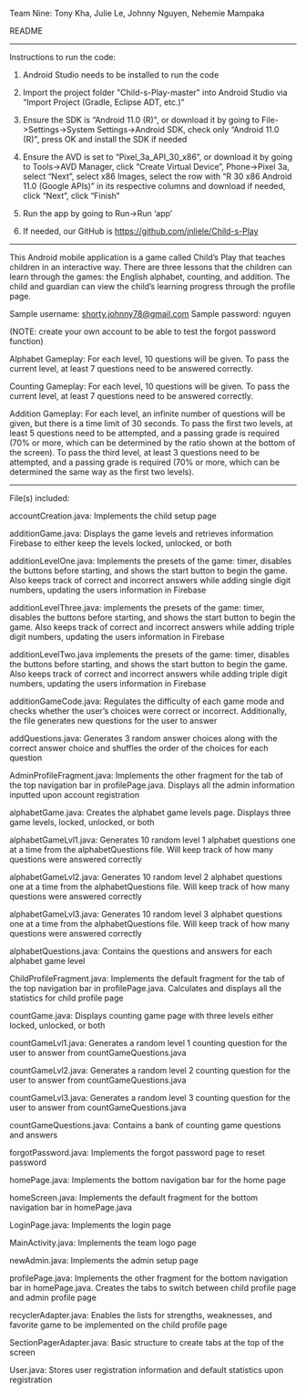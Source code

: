 Team Nine: Tony Kha, Julie Le, Johnny Nguyen, Nehemie Mampaka

README
************************
Instructions to run the code:
1. Android Studio needs to be installed to run the code

2. Import the project folder "Child-s-Play-master" into Android Studio via “Import Project (Gradle, Eclipse ADT, etc.)”

3. Ensure the SDK is “Android 11.0 (R)", or download it by going to File->Settings->System Settings->Android SDK, check only “Android 11.0 (R)", 
press OK and install the SDK if needed

4. Ensure the AVD is set to “Pixel_3a_API_30_x86”, or download it by going to Tools->AVD Manager, click “Create Virtual Device”, Phone->Pixel 3a, 
select “Next”, select x86 Images, select the row with “R 30 x86 Android 11.0 (Google APIs)” in its respective columns and download if needed, click “Next”, 
click “Finish”

5. Run the app by going to Run->Run ‘app’

6. If needed, our GitHub is https://github.com/jnliele/Child-s-Play

************************
This Android mobile application is a game called Child’s Play that teaches children in an interactive way. There are three lessons that the children can 
learn through the games: the English alphabet, counting, and addition. The child and guardian can view the child’s learning progress through the profile 
page.

Sample username: shorty.johnny78@gmail.com
Sample password: nguyen

(NOTE: create your own account to be able to test the forgot password function)

Alphabet Gameplay: For each level, 10 questions will be given. To pass the current level, at least 7 questions need to be answered correctly.

Counting Gameplay:  For each level, 10 questions will be given. To pass the current level, at least 7 questions need to be answered correctly.

Addition Gameplay: For each level, an infinite number of questions will be given, but there is a time limit of 30 seconds. To pass the first two levels, at 
least 5 questions need to be attempted, and a passing grade is required (70% or more, which can be determined by the ratio shown at the bottom of the 
screen). To pass the third level, at least 3 questions need to be attempted, and a passing grade is required (70% or more, which can be determined the same 
way as the first two levels).

************************
File(s) included:

accountCreation.java: Implements the child setup page

additionGame.java: Displays the game levels and retrieves information Firebase to either keep the levels locked, unlocked, or both

additionLevelOne.java: Implements the presets of the game: timer, disables the buttons before starting, and shows the start button to begin the game. Also 
keeps track of correct and incorrect answers while adding single digit numbers, updating the users information in Firebase

additionLevelThree.java: implements the presets of the game: timer, disables the buttons before starting, and shows the start button to begin the game. 
Also keeps track of correct and incorrect answers while adding triple digit numbers, updating the users information in Firebase

additionLevelTwo.java implements the presets of the game: timer, disables the buttons before starting, and shows the start button to begin the game. 
Also keeps track of correct and incorrect answers while adding triple digit numbers, updating the users information in Firebase

additionGameCode.java: Regulates the difficulty of each game mode and checks whether the user’s choices were correct or incorrect. Additionally, the 
file generates new questions for the user to answer

addQuestions.java: Generates 3 random answer choices along with the correct answer choice and shuffles the order of the choices for each question

AdminProfileFragment.java: Implements the other fragment for the tab of the top navigation bar in profilePage.java. Displays all the admin information 
inputted upon account registration

alphabetGame.java: Creates the alphabet game levels page. Displays three game levels, locked, unlocked, or both

alphabetGameLvl1.java: Generates 10 random level 1 alphabet questions one at a time from the alphabetQuestions file. Will keep track of how many questions 
were answered correctly

alphabetGameLvl2.java: Generates 10 random level 2 alphabet questions one at a time from the alphabetQuestions file. Will keep track of how many questions 
were answered correctly

alphabetGameLvl3.java: Generates 10 random level 3 alphabet questions one at a time from the alphabetQuestions file. Will keep track of how many questions 
were answered correctly

alphabetQuestions.java: Contains the questions and answers for each alphabet game level

ChildProfileFragment.java: Implements the default fragment for the tab of the top navigation bar in profilePage.java. Calculates and displays all the 
statistics for child profile page

countGame.java: Displays counting game page with three levels either locked, unlocked, or both

countGameLvl1.java: Generates a random level 1 counting question for the user to answer from countGameQuestions.java

countGameLvl2.java: Generates a random level 2 counting question for the user to answer from countGameQuestions.java 

countGameLvl3.java: Generates a random level 3 counting question for the user to answer from countGameQuestions.java 

countGameQuestions.java: Contains a bank of counting game questions and answers

forgotPassword.java: Implements the forgot password page to reset password

homePage.java: Implements the bottom navigation bar for the home page

homeScreen.java: Implements the default fragment for the bottom navigation bar in homePage.java

LoginPage.java: Implements the login page

MainActivity.java: Implements the team logo page

newAdmin.java: Implements the admin setup page

profilePage.java: Implements the other fragment for the bottom navigation bar in homePage.java. Creates the tabs to switch between child profile page and 
admin profile page

recyclerAdapter.java: Enables the lists for strengths, weaknesses, and favorite game to be implemented on the child profile page

SectionPagerAdapter.java: Basic structure to create tabs at the top of the screen

User.java: Stores user registration information and default statistics upon registration
